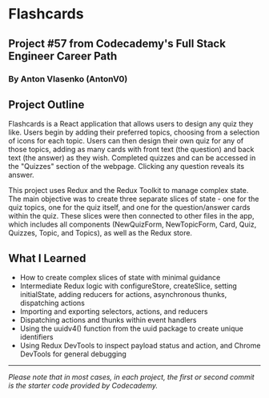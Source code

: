 # Flashcards
## Project #57 from Codecademy's Full Stack Engineer Career Path
### By Anton Vlasenko (AntonV0)  
## Project Outline
Flashcards is a React application that allows users to design any quiz they like. Users begin by adding their preferred topics, choosing from a selection of icons for each topic. Users can then design their own quiz for any of those topics, adding as many cards with front text (the question) and back text (the answer) as they wish. Completed quizzes and can be accessed in the "Quizzes" section of the webpage. Clicking any question reveals its answer.

This project uses Redux and the Redux Toolkit to manage complex state. The main objective was to create three separate slices of state - one for the quiz topics, one for the quiz itself, and one for the question/answer cards within the quiz. These slices were then connected to other files in the app, which includes all components (NewQuizForm, NewTopicForm, Card, Quiz, Quizzes, Topic, and Topics), as well as the Redux store.
## What I Learned
  - How to create complex slices of state with minimal guidance
  - Intermediate Redux logic with configureStore, createSlice, setting initialState, adding reducers for actions, asynchronous thunks, dispatching actions
  - Importing and exporting selectors, actions, and reducers
  - Dispatching actions and thunks within event handlers
  - Using the uuidv4() function from the uuid package to create unique identifiers
  - Using Redux DevTools to inspect payload status and action, and Chrome DevTools for general debugging
***
*Please note that in most cases, in each project, the first or second commit is the starter code provided by Codecademy.*
